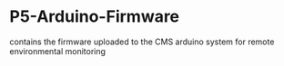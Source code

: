# P5-Arduino-Firmware
contains the firmware uploaded to the CMS arduino system for remote environmental monitoring
